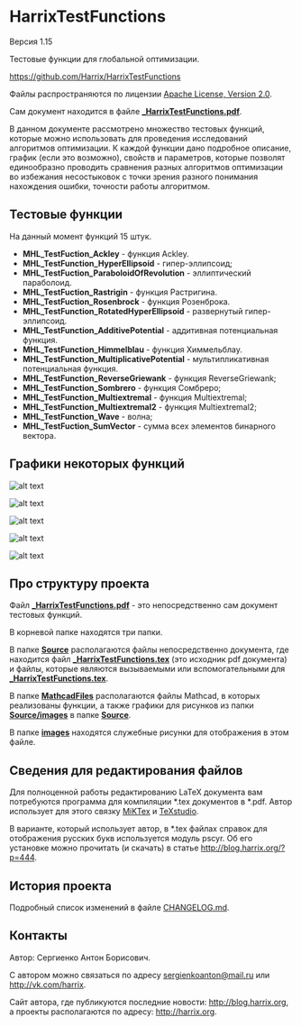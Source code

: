 HarrixTestFunctions
===================

Версия 1.15

Тестовые функции для глобальной оптимизации.

https://github.com/Harrix/HarrixTestFunctions

Файлы распространяются по лицензии [Apache License, Version 2.0](../master/LICENSE.txt).

Сам документ находится в файле [**_HarrixTestFunctions.pdf**](../master/_HarrixTestFunctions.pdf).

В данном документе рассмотрено множество тестовых функций, которые можно использовать для проведения исследований алгоритмов оптимизации. К каждой функции дано подробное описание, график (если это возможно), свойств и параметров, которые позволят единообразно проводить сравнения разных алгоритмов оптимизации во избежания несостыковок с точки зрения разного понимания нахождения ошибки, точности работы алгоритмом.

Тестовые функции
----------------

На данный момент функций 15 штук.
 * **MHL_TestFuction_Ackley** - функция Ackley.
 * **MHL_TestFunction_HyperEllipsoid** - гипер-эллипсоид;
 * **MHL_TestFuction_ParaboloidOfRevolution** - эллиптический параболоид.
 * **MHL_TestFuction_Rastrigin** - функция Растригина.
 * **MHL_TestFuction_Rosenbrock** - функция Розенброка.
 * **MHL_TestFunction_RotatedHyperEllipsoid** - развернутый гипер-эллипсоид.
 * **MHL_TestFunction_AdditivePotential** - аддитивная потенциальная функция.
 * **MHL_TestFunction_Himmelblau** - функция Химмельблау.
 * **MHL_TestFunction_MultiplicativePotential** - мультипликативная потенциальная функция.
 * **MHL_TestFunction_ReverseGriewank** - функция ReverseGriewank;
 * **MHL_TestFunction_Sombrero** - функция Сомбреро;
 * **MHL_TestFunction_Multiextremal** - функция Multiextremal;
 * **MHL_TestFunction_Multiextremal2** - функция Multiextremal2;
 * **MHL_TestFunction_Wave** - волна;
 * **MHL_TestFuction_SumVector** - сумма всех элементов бинарного вектора.
 
Графики некоторых функций
-------------------------

![alt text](../master/images/MHL_TestFunction_Ackley.png "MHL_TestFunction_Ackley")

![alt text](../master/images/MHL_TestFunction_AdditivePotential.png "MHL_TestFunction_AdditivePotential")

![alt text](../master/images/MHL_TestFunction_ParaboloidOfRevolution.png "MHL_TestFunction_ParaboloidOfRevolution")

![alt text](../master/images/MHL_TestFunction_Rastrigin.png "MHL_TestFunction_Rastrigin")

![alt text](../master/images/MHL_TestFunction_Rosenbrock.png "MHL_TestFunction_Rosenbrock")

Про структуру проекта
---------------------

Файл [**_HarrixTestFunctions.pdf**](../master/_HarrixTestFunctions.pdf) - это непосредственно сам документ тестовых функций.

В корневой папке находятся три папки. 

В папке [**Source**](../master/Source) располагаются файлы непосредственно документа, где находится файл [**_HarrixTestFunctions.tex**](../master/_HarrixTestFunctions.tex) (это исходник pdf документа) и файлы, которые являются вызываемыми или вспомогательными для [**_HarrixTestFunctions.tex**](../master/_HarrixTestFunctions.tex).

В папке [**MathcadFiles**](../master/MathcadFiles) располагаются файлы Mathcad, в которых реализованы функции, а также графики для рисунков из папки [**Source/images**](../master/Source/images) в папке [**Source**](../master/Source). 

В папке [**images**](../master/images) находятся служебные рисунки для отображения в этом файле.

Сведения для редактирования файлов
----------------------------------

Для полноценной работы редактированию LaTeX документа вам потребуются программа для компиляции *.tex документов в *.pdf. Автор использует для этого связку [MiKTex](http://www.miktex.org/) и [TeXstudio](http://texstudio.sourceforge.net/). 

В варианте, который использует автор, в *.tex файлах справок для отображения русских букв используется модуль pscyr. Об его установке можно прочитать (и скачать) в статье http://blog.harrix.org/?p=444.

История проекта
---------------

Подробный список изменений в файле [CHANGELOG.md](../master/CHANGELOG.md).

Контакты
--------

Автор: Сергиенко Антон Борисович.

С автором можно связаться по адресу sergienkoanton@mail.ru или  http://vk.com/harrix.

Сайт автора, где публикуются последние новости: http://blog.harrix.org, а проекты располагаются по адресу: http://harrix.org.